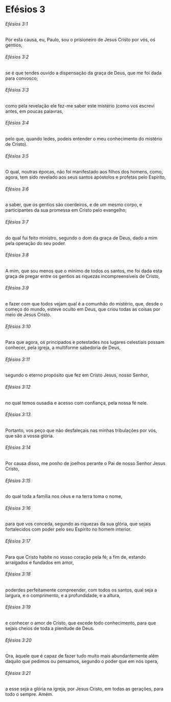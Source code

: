 # Efésios 3

###### Efésios 3:1

Por esta causa, eu, Paulo, sou o prisioneiro de Jesus Cristo por vós, os gentios,

###### Efésios 3:2

se é que tendes ouvido a dispensação da graça de Deus, que me foi dada para convosco;

###### Efésios 3:3

como pela revelação ele fez-me saber este mistério (como vos escrevi antes, em poucas palavras,

###### Efésios 3:4

pelo que, quando ledes, podeis entender o meu conhecimento do mistério de Cristo).

###### Efésios 3:5

O qual, noutras épocas, não foi manifestado aos filhos dos homens, como, agora, tem sido revelado aos seus santos apóstolos e profetas pelo Espírito,

###### Efésios 3:6

a saber, que os gentios são coerdeiros, e de um mesmo corpo, e participantes da sua promessa em Cristo pelo evangelho;

###### Efésios 3:7

do qual fui feito ministro, segundo o dom da graça de Deus, dado a mim pela operação do seu poder.

###### Efésios 3:8

A mim, que sou menos que o mínimo de todos os santos, me foi dada esta graça de pregar entre os gentios as riquezas incompreensíveis de Cristo,

###### Efésios 3:9

e fazer com que todos vejam qual é a comunhão do mistério, que, desde o começo do mundo, esteve oculto em Deus, que criou todas as coisas por meio de Jesus Cristo.

###### Efésios 3:10

Para que agora, os principados e potestades nos lugares celestiais possam conhecer, pela igreja, a multiforme sabedoria de Deus,

###### Efésios 3:11

segundo o eterno propósito que fez em Cristo Jesus, nosso Senhor,

###### Efésios 3:12

no qual temos ousadia e acesso com confiança, pela nossa fé nele.

###### Efésios 3:13

Portanto, vos peço que não desfaleçais nas minhas tribulações por vós, que são a vossa glória.

###### Efésios 3:14

Por causa disso, me ponho de joelhos perante o Pai de nosso Senhor Jesus Cristo,

###### Efésios 3:15

do qual toda a família nos céus e na terra toma o nome,

###### Efésios 3:16

para que vos conceda, segundo as riquezas da sua glória, que sejais fortalecidos com poder pelo seu Espírito no homem interior.

###### Efésios 3:17

Para que Cristo habite no vosso coração pela fé; a fim de, estando arraigados e fundados em amor,

###### Efésios 3:18

poderdes perfeitamente compreender, com todos os santos, qual seja a largura, e o comprimento, e a profundidade, e a altura,

###### Efésios 3:19

e conhecer o amor de Cristo, que excede todo conhecimento, para que sejais cheios de toda a plenitude de Deus.

###### Efésios 3:20

Ora, àquele que é capaz de fazer tudo muito mais abundantemente além daquilo que pedimos ou pensamos, segundo o poder que em nós opera,

###### Efésios 3:21

a esse seja a glória na igreja, por Jesus Cristo, em todas as gerações, para todo o sempre. Amém.

